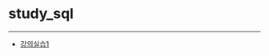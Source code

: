 # study_sql
---

* [강의실습1](https://github.com/costRider/study_sql/blob/0249db7a95d5d2abd834782fe7419c482acfa62a/20250807.SQL)